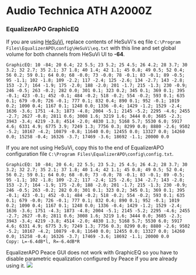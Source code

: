 # Audio Technica ATH A2000Z
### EqualizerAPO GraphicEQ
If you are using [HeSuVi](https://sourceforge.net/projects/hesuvi/), replace contents of HeSuVi's eq file `C:\Program Files\EqualizerAPO\config\HeSuVi\eq.txt` with this line and set global volume for both channels from HeSuVi UI to **-64**.
```
GraphicEQ: 10 -84; 20 6.4; 22 5.5; 23 5.2; 25 4.5; 26 4.2; 28 3.7; 30 3.2; 32 2.7; 35 2.1; 37 1.8; 40 1.4; 42 1.1; 45 0.8; 49 0.5; 52 0.4; 56 0.2; 59 0.1; 64 0.0; 68 -0.0; 73 -0.0; 78 -0.1; 83 -0.1; 89 -0.5; 95 -1.1; 102 -1.8; 109 -2.2; 117 -2.4; 125 -2.6; 134 -2.7; 143 -2.8; 153 -2.7; 164 -1.9; 175 -2.0; 188 -2.0; 201 -1.7; 215 -1.3; 230 -0.9; 246 -0.5; 263 -0.2; 282 0.0; 301 0.1; 323 0.2; 345 0.1; 369 0.1; 395 -0.1; 423 -0.1; 452 -0.1; 484 -0.2; 518 -0.2; 554 -0.2; 593 0.1; 635 0.1; 679 -0.0; 726 -0.1; 777 0.1; 832 0.4; 890 0.1; 952 -0.1; 1019 0.2; 1090 0.4; 1167 0.1; 1248 0.0; 1336 -0.4; 1429 -1.2; 1529 -2.4; 1636 -3.6; 1751 -4.3; 1873 -4.8; 2004 -5.1; 2145 -5.2; 2295 -4.6; 2455 -2.7; 2627 -0.8; 2811 0.6; 3008 1.6; 3219 1.6; 3444 0.0; 3685 -2.3; 3943 -3.4; 4219 -3.8; 4514 -2.0; 4830 1.3; 5168 5.7; 5530 6.0; 5917 4.6; 6331 4.9; 6775 3.9; 7249 1.3; 7756 0.3; 8299 0.0; 8880 -2.6; 9502 -5.2; 10167 -4.2; 10879 -0.8; 11640 0.0; 12455 0.0; 13327 0.0; 14260 0.0; 15258 -0.4; 16326 -3.7; 17469 -3.6; 18692 -1.1; 20000 0.0
```
If you are not using HeSuVi, copy this to the end of EqualizerAPO configuration file `C:\Program Files\EqualizerAPO\config\config.txt`.
```
GraphicEQ: 10 -84; 20 6.4; 22 5.5; 23 5.2; 25 4.5; 26 4.2; 28 3.7; 30 3.2; 32 2.7; 35 2.1; 37 1.8; 40 1.4; 42 1.1; 45 0.8; 49 0.5; 52 0.4; 56 0.2; 59 0.1; 64 0.0; 68 -0.0; 73 -0.0; 78 -0.1; 83 -0.1; 89 -0.5; 95 -1.1; 102 -1.8; 109 -2.2; 117 -2.4; 125 -2.6; 134 -2.7; 143 -2.8; 153 -2.7; 164 -1.9; 175 -2.0; 188 -2.0; 201 -1.7; 215 -1.3; 230 -0.9; 246 -0.5; 263 -0.2; 282 0.0; 301 0.1; 323 0.2; 345 0.1; 369 0.1; 395 -0.1; 423 -0.1; 452 -0.1; 484 -0.2; 518 -0.2; 554 -0.2; 593 0.1; 635 0.1; 679 -0.0; 726 -0.1; 777 0.1; 832 0.4; 890 0.1; 952 -0.1; 1019 0.2; 1090 0.4; 1167 0.1; 1248 0.0; 1336 -0.4; 1429 -1.2; 1529 -2.4; 1636 -3.6; 1751 -4.3; 1873 -4.8; 2004 -5.1; 2145 -5.2; 2295 -4.6; 2455 -2.7; 2627 -0.8; 2811 0.6; 3008 1.6; 3219 1.6; 3444 0.0; 3685 -2.3; 3943 -3.4; 4219 -3.8; 4514 -2.0; 4830 1.3; 5168 5.7; 5530 6.0; 5917 4.6; 6331 4.9; 6775 3.9; 7249 1.3; 7756 0.3; 8299 0.0; 8880 -2.6; 9502 -5.2; 10167 -4.2; 10879 -0.8; 11640 0.0; 12455 0.0; 13327 0.0; 14260 0.0; 15258 -0.4; 16326 -3.7; 17469 -3.6; 18692 -1.1; 20000 0.0
Copy: L=-6.4dB*l, R=-6.4dB*R
```
EqualizerAPO Peace GUI does not work with GraphicEQ so you have to disable parametric equalization configured by Peace if you are already using it.
![](https://raw.githubusercontent.com/jaakkopasanen/AutoEq/master/results/SBAF-Serious/innerfidelity/onear/Audio%20Technica%20ATH%20A2000Z/Audio%20Technica%20ATH%20A2000Z.png)
